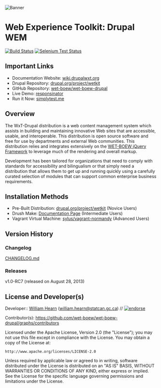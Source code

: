 <img alt="Banner" src="http://dl.dropbox.com/u/38413195/banner.jpeg" title="By Y Anderson (Own work) [CC-BY-SA-3.0 (http://creativecommons.org/licenses/by-sa/3.0">

# Web Experience Toolkit: Drupal WEM

[![Build Status][travisci-badge]][travisci]
[![Selenium Test Status][selenium-badge]][selenium]

## Important Links

- Documentation Website: [wiki.drupalwxt.org][docsite]
- Drupal Repository: [drupal.org/project/wetkit][drupal]
- GitHub Repository: [wet-boew/wet-boew-drupal][github]
- Live Demo: [responsinator][responsinator]
- Run it Now: [simplytest.me][simplytest] 

## Overview

The WxT-Drupal distribution is a web content management system which assists in building and maintaining innovative Web sites that are accessible, usable, and interoperable. This distribution is open source software and free for use by departments and external Web communities. This distribution relies and integrates extensively on the [WET-BOEW jQuery Framework][wet-boew] to leverage much of the rendering and overall markup.

Development has been tailored for organizations that need to comply with standards for accessibility and bilingualism or that simply need a distribution that allows them to get up and running quickly using a carefully curated selection of modules that can support common enterprise business requirements. 

## Installation Methods

- Pre-Built Distribution: [drupal.org/project/wetkit][drupal] (Novice Users)
- Drush Make: [Documentation Page][docsite-drush-make] (Intermediate Users)
- Vagrant Virtual Machine: [sylus/vagrant-normandy][vagrant-normandy] (Advanced Users)

## Version History

### Changelog

[CHANGELOG.md][changelog]

### Releases

v1.0-RC7 (released on August 28, 2013)

## License and Developer(s)

Developer:: [William Hearn][sylus] (<william.hearn@statcan.gc.ca>) // [![endorse][coderwall-badge]][coderwall]

Contributor(s): https://github.com/wet-boew/wet-boew-drupal/graphs/contributors

Licensed under the Apache License, Version 2.0 (the "License"); you may not use
this file except in compliance with the License. You may obtain a copy of the
License at:

    http://www.apache.org/licenses/LICENSE-2.0

Unless required by applicable law or agreed to in writing, software distributed
under the License is distributed on an "AS IS" BASIS, WITHOUT WARRANTIES OR
CONDITIONS OF ANY KIND, either express or implied. See the License for the
specific language governing permissions and limitations under the License.

<!-- Links Referenced -->

[sylus]:                http://coderwall.com/sylus

[changelog]:            https://github.com/wet-boew/wet-boew-drupal/blob/7.x-1.x/CHANGELOG.md
[coderwall]:            http://coderwall.com/sylus
[coderwall-badge]:      http://api.coderwall.com/sylus/endorsecount.png
[docsite]:              http://wiki.drupalwxt.org
[docsite-drush-make]:   http://wiki.drupalwxt.org/concepts/drush-make
[drupal]:               http://drupal.org/project/wetkit
[github]:               https://github.com/wet-boew/wet-boew-drupal
[responsinator]:        http://responsinator.com/?url=drupalwxt.org
[selenium]:             https://saucelabs.com/u/sylus
[selenium-badge]:       https://saucelabs.com/buildstatus/sylus
[simplytest]:           http://simplytest.me/project/wetkit/7.x-1.x
[travisci]:             https://travis-ci.org/wet-boew/wet-boew-drupal
[travisci-badge]:       https://secure.travis-ci.org/wet-boew/wet-boew-drupal.png?branch=7.x-1.x
[vagrant-normandy]:     https://github.com/sylus/vagrant-normandy
[wet-boew]:             https://github.com/wet-boew/wet-boew
